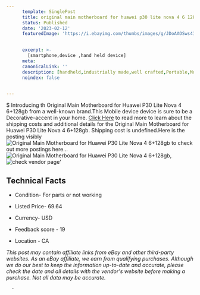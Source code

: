 ```yaml
---
      template: SinglePost
      title: original main motherboard for huawei p30 lite nova 4 6 128gb
      status: Published
      date: '2023-02-12'
      featuredImage: 'https://i.ebayimg.com/thumbs/images/g/JDoAAOSws41jz03m/s-l225.jpg'
       

      excerpt: >-
        [smartphone,device ,hand held device]
      meta:
      canonicalLink: ''
      description: [handheld,industrially made,well crafted,Portable,Mobile,Compact,Convenient,Lightweight,Maneuverable,Man-portable,Miniature,Carriable,Hand-held,Light,Holdable,Transportable,Mobile device,Pocket-sized,On-the-go,Wireless,Cordless,Compact size,Convenient size, smartphone,device ,hand held device]
      noindex: false
      

---
```

$
      Introducing th Original Main Motherboard for Huawei P30 Lite Nova 4 6+128gb from a well-known brand.This Mobile device device  is sure to be a Decorative-accent in your home. [Click Here](https://www.ebay.com/itm/185748939716?hash=item2b3f7fe3c4%3Ag%3AJDoAAOSws41jz03m&mkevt=1&mkcid=1&mkrid=711-53200-19255-0&campid=%253CePNCampaignId%253E&customid=%253CreferenceId%253E&toolid=10049) to read more to learn about the shipping costs and additional details for the Original Main Motherboard for Huawei P30 Lite Nova 4 6+128gb. Shipping cost is undefined.Here is the posting visibly ![Original Main Motherboard for Huawei P30 Lite Nova 4 6+128gb](https://i.ebayimg.com/thumbs/images/g/JDoAAOSws41jz03m/s-l225.jpg) to check out more postings here... ![Original Main Motherboard for Huawei P30 Lite Nova 4 6+128gb](https://i.ebayimg.com/images/g/JDoAAOSws41jz03m/s-l1600.jpg), ![check vendor page](https://origin-galleryplus.ebayimg.com/ws/web/185748939716_2_0_1/225x225.jpg,https://origin-galleryplus.ebayimg.com/ws/web/185748939716_3_0_1/225x225.jpg,https://origin-galleryplus.ebayimg.com/ws/web/185748939716_4_0_1/225x225.jpg,https://origin-galleryplus.ebayimg.com/ws/web/185748939716_5_0_1/225x225.jpg,https://origin-galleryplus.ebayimg.com/ws/web/185748939716_6_0_1/225x225.jpg,https://origin-galleryplus.ebayimg.com/ws/web/185748939716_7_0_1/225x225.jpg,https://origin-galleryplus.ebayimg.com/ws/web/185748939716_8_0_1/225x225.jpg)'

      

 ## Technical Facts 



     
      

 - Condition- For parts or not working 


      

 - Listed Price- 69.64 


      

 - Currency- USD 


      

 - Feedback score - 19 


      

 - Location - CA 


      
      

 *_This post may contain affiliate links from eBay and other third-party websites. As an eBay affiliate, we earn from qualifying purchases. Although we do our best to keep the information up-to-date and accurate, please check the date and all details with the vendor's website before making a purchase. Not all data may be accurate._*




      -
